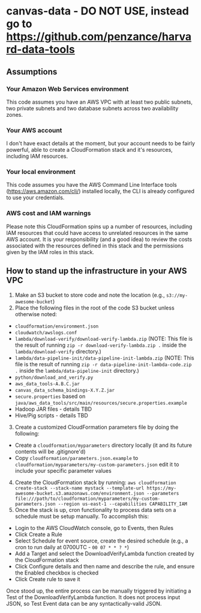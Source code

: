 # canvas-data - DO NOT USE, instead go to https://github.com/penzance/harvard-data-tools

## Assumptions

### Your Amazon Web Services environment
This code assumes you have an AWS VPC with at least two public subnets, two private subnets and two database subnets across two availability zones.

### Your AWS account
I don't have exact details at the moment, but your account needs to be fairly powerful, able to create a CloudFormation stack and it's resources, including IAM resources.

### Your local environment
This code assumes you have the AWS Command Line Interface tools (https://aws.amazon.com/cli/) installed locally, the CLI is already configured to use your credentials.

### AWS cost and IAM warnings
Please note this CloudFormation spins up a number of resources, including IAM resources that could have access to unrelated resources in the same AWS account. It is your responsibility (and a good idea) to review the costs associated with the resources defined in this stack and the permissions given by the IAM roles in this stack.

## How to stand up the infrastructure in your AWS VPC

1. Make an S3 bucket to store code and note the location (e.g., `s3://my-awesome-bucket`)
2. Place the following files in the root of the code S3 bucket unless otherwise noted:
  * `cloudformation/environment.json`
  * `cloudwatch/awslogs.conf`
  * `lambda/download-verify/download-verify-lambda.zip` (NOTE: This file is the result of running `zip -r download-verify-lambda.zip .` inside the `lambda/download-verify` directory.)
  * `lambda/data-pipeline-init/data-pipeline-init-lambda.zip` (NOTE: This file is the result of running `zip -r data-pipeline-init-lambda-code.zip .` inside the `lambda/data-pipeline-init` directory.)
  * `python/download_and_verify.py`
  * `aws_data_tools-A.B.C.jar`
  * `canvas_data_schema_bindings-X.Y.Z.jar`
  * `secure.properties` based on `java/aws_data_tools/src/main/resources/secure.properties.example`
  * Hadoop JAR files - details TBD
  * Hive/Pig scripts - details TBD
3. Create a customized CloudFormation parameters file by doing the following:
  * Create a `cloudformation/myparameters` directory locally (it and its future contents will be .gitignore'd)
  * Copy `cloudformation/parameters.json.example` to `cloudformation/myparameters/my-custom-parameters.json` edit it to include your specific parameter values
4. Create the CloudFormation stack by running:
```aws cloudformation create-stack --stack-name mystack --template-url https://my-awesome-bucket.s3.amazonaws.com/environment.json --parameters file:///path/to/cloudformation/myparameters/my-custom-parameters.json --region us-east-1 --capabilities CAPABILITY_IAM```
5. Once the stack is up, cron functionality to process data sets on a schedule must be setup manually. To accomplish this:
  * Login to the AWS CloudWatch console, go to Events, then Rules
  * Click Create a Rule
  * Select Schedule for event source, create the desired schedule (e.g., a cron to run daily at 0700UTC - `00 07 * * ? *`)
  * Add a Target and select the DownloadVerifyLambda function created by the CloudFormation stack
  * Click Configure details and then name and describe the rule, and ensure the Enabled checkbox is checked
  * Click Create rule to save it

Once stood up, the entire process can be manually triggered by initiating a Test of the DownloadVerifyLambda function. It does not process input JSON, so Test Event data can be any syntactically-valid JSON.
